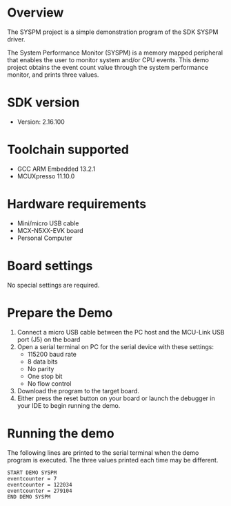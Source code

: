 Overview
========

The SYSPM project is a simple demonstration program of the SDK SYSPM driver. 

The System Performance Monitor (SYSPM) is a memory mapped peripheral that enables the user to monitor system and/or CPU events. 
This demo project obtains the event count value through the system performance monitor, and prints three values.

SDK version
===========
- Version: 2.16.100

Toolchain supported
===================
- GCC ARM Embedded  13.2.1
- MCUXpresso  11.10.0

Hardware requirements
=====================
- Mini/micro USB cable
- MCX-N5XX-EVK board
- Personal Computer

Board settings
==============
No special settings are required.

Prepare the Demo
================
1. Connect a micro USB cable between the PC host and the MCU-Link USB port (J5) on the board
2. Open a serial terminal on PC for the serial device with these settings:
    - 115200 baud rate
    - 8 data bits
    - No parity
    - One stop bit
    - No flow control
3. Download the program to the target board.
4. Either press the reset button on your board or launch the debugger in your IDE to begin running
   the demo.

Running the demo
================
The following lines are printed to the serial terminal when the demo program is executed.
The three values printed each time may be different.
~~~~~~~~~~~~~~~~~~~~~~~~~~~~~~~~~~~~~~~~
START DEMO SYSPM
eventcounter = 7
eventcounter = 122034
eventcounter = 279104
END DEMO SYSPM
~~~~~~~~~~~~~~~~~~~~~~~~~~~~~~~~~~~~~~~~


